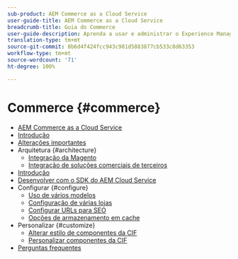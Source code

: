 ```yaml
---
sub-product: AEM Commerce as a Cloud Service
user-guide-title: AEM Commerce as a Cloud Service
breadcrumb-title: Guia do Commerce
user-guide-description: Aprenda a usar e administrar o Experience Manager Commerce as a Cloud Service.
translation-type: tm+mt
source-git-commit: 8b6d4f424fcc943c981d5883877cb533c8d63353
workflow-type: tm+mt
source-wordcount: '71'
ht-degree: 100%

---
```



# Commerce {#commerce}

+ [AEM Commerce as a Cloud Service](/help/commerce-cloud/home.md)
+ [Introdução](overview.md)
+ [Alterações importantes](changes.md)
+ Arquitetura {#architecture}
   + [Integração da Magento](architecture/magento.md)
   + [Integração de soluções comerciais de terceiros](architecture/third-party.md)
+ [Introdução](getting-started.md)
+ [Desenvolver com o SDK do AEM Cloud Service](develop.md)
+ Configurar {#configure}
   + [Uso de vários modelos](configuring/multi-template-usage.md)
   + [Configuração de várias lojas](configuring/multi-store-setup.md)
   + [Configurar URLs para SEO](configuring/advanced-url-configuration.md)
   + [Opções de armazenamento em cache](configuring/caching.md)
+ Personalizar {#customize}
   + [Alterar estilo de componentes da CIF](customizing/style-cif-component.md)
   + [Personalizar componentes da CIF](customizing/customize-cif-components.md)
+ [Perguntas frequentes](faq.md)
